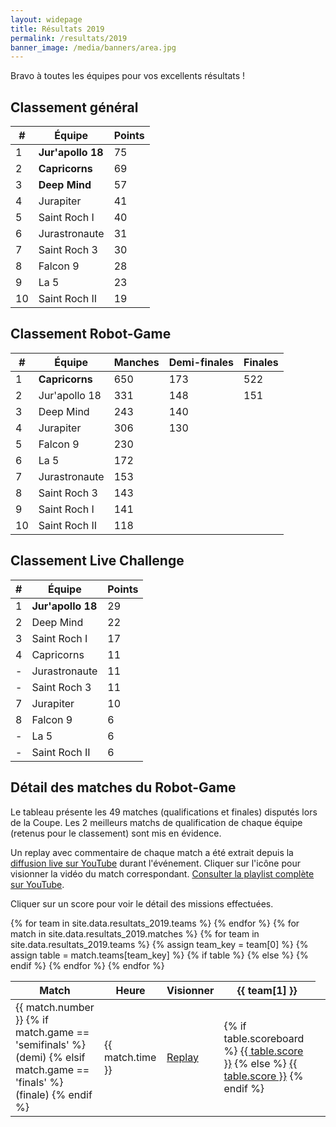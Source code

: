 ```yaml
---
layout: widepage
title: Résultats 2019
permalink: /resultats/2019
banner_image: /media/banners/area.jpg
---
```


<div class="results-page" markdown="1">

<i class="fa fa-trophy" aria-hidden="true"></i>
Bravo à toutes les équipes pour vos excellents résultats !

## Classement général

|  # | Équipe            | Points |
| -- | ----------------- | ------ |
|  1 | **Jur'apollo 18** | 75     |
|  2 | **Capricorns**    | 69     |
|  3 | **Deep Mind**     | 57     |
|  4 | Jurapiter         | 41     |
|  5 | Saint Roch I      | 40     |
|  6 | Jurastronaute     | 31     |
|  7 | Saint Roch 3      | 30     |
|  8 | Falcon 9          | 28     |
|  9 | La 5              | 23     |
| 10 | Saint Roch II     | 19     |

## Classement Robot-Game

|  # | Équipe         | Manches | Demi-finales | Finales |
| -- | -------------- | ------- | ------------ | ------- |
|  1 | **Capricorns** | 650     | 173          | 522     |
|  2 | Jur'apollo 18  | 331     | 148          | 151     |
|  3 | Deep Mind      | 243     | 140          |
|  4 | Jurapiter      | 306     | 130          |
|  5 | Falcon 9       | 230     |
|  6 | La 5           | 172     |
|  7 | Jurastronaute  | 153     |
|  8 | Saint Roch 3   | 143     |
|  9 | Saint Roch I   | 141     |
| 10 | Saint Roch II  | 118     |

## Classement Live Challenge

|  # | Équipe            | Points |
| -- | ----------------- | ------ |
|  1 | **Jur'apollo 18** | 29     |
|  2 | Deep Mind         | 22     |
|  3 | Saint Roch I      | 17     |
|  4 | Capricorns        | 11     |
|  - | Jurastronaute     | 11     |
|  - | Saint Roch 3      | 11     |
|  7 | Jurapiter         | 10     |
|  8 | Falcon 9          | 6      |
|  - | La 5              | 6      |
|  - | Saint Roch II     | 6      |

## Détail des matches du Robot-Game

Le tableau présente les 49 matches (qualifications et finales) disputés lors de la Coupe.
Les 2 meilleurs matchs de qualification de chaque équipe (retenus pour le classement) sont mis en évidence.

<i class="fa fa-youtube-play" aria-hidden="true"></i>
Un replay avec commentaire de chaque match a été extrait depuis la [diffusion live sur YouTube](https://www.youtube.com/watch?v=PReKHsXvmO4) durant l'événement.
Cliquer sur l'icône pour visionner la vidéo du match correspondant.
[Consulter la playlist complète sur YouTube](https://www.youtube.com/playlist?list=PLJd3CiuQpT1wA8gVCHNc3w20uGFMI93P6).

<i class="fa fa-mouse-pointer" aria-hidden="true"></i>
Cliquer sur un score pour voir le détail des missions effectuées.

<table>
	<thead>
		<tr>
			<th>Match</th>
			<th>Heure</th>
			<th>Visionner</th>
			{% for team in site.data.resultats_2019.teams %}
			<th class="small-title">{{ team[1] }}</th>
			{% endfor %}
		</tr>
	</thead>
	<tbody>
	    {% for match in site.data.resultats_2019.matches %}
	    <tr>
	        <td>
	            {{ match.number }}
	            {% if match.game == 'semifinals' %}
	            (demi)
	            {% elsif match.game == 'finals' %}
	            (finale)
	            {% endif %}
            </td>
	        <td>{{ match.time }}</td>
	        <td><a title="Replay" href="https://www.youtube.com/watch?v={{ match.youtube }}" data-youtube="{{ match.youtube }}">
	            <i class="fa fa-youtube-play" aria-hidden="true"></i>
	            Replay
            </a></td>
			{% for team in site.data.resultats_2019.teams %}
			{% assign team_key = team[0] %}
			{% assign table = match.teams[team_key] %}
	        {% if table %}
	        <td title="Match {{ match.number }} {{ match.time }}, table {{ table.table }}, équipe {{ team[1] }}{% if table.best %} (meilleur match de qualification){% endif %}"{% if table.best %} class="best-score"{% endif %}>
	            {% if table.scoreboard %}
              <a href="https://fll-scoreboard-2018.robots-ju.ch/#{{ table.scoreboard | jsonify | xml_escape }}" class="js-scoreboard">{{ table.score }}</a>
	            {% else %}
	            <a href="#" class="js-missing-scoreboard">{{ table.score }}</a>
	            {% endif %}
            </td>
	        {% else %}
	        <td></td>
	        {% endif %}
	        {% endfor %}
	    </tr>
	    {% endfor %}
	</tbody>
</table>

<div class="content-overlay" id="js-overlay" style="display:none;">
    <div class="overlay-modal">
        <div class="overlay-header">
            <div class="close">Fermer <i class="fa fa-close"></i></div>
        </div>
        <div class="overlay-content" id="js-overlay-content"></div>
        <div class="overlay-footer">
            <a id="js-overlay-link" href="#" target="_blank">Ouvrir dans un nouvel onglet <i class="fa fa-external-link"></i></a>
        </div>
   </div>
</div>

<script>

(function() {
    var o = document.getElementById('js-overlay');
    var oc = document.getElementById('js-overlay-content');
    var ol = document.getElementById('js-overlay-link');

    function closeModal() {
        oc.innerHTML = '';
        o.style.display = 'none';
    }

    [].forEach.call(document.querySelectorAll('[data-youtube]'), function(a) {
        a.addEventListener('click', function(e) {
            e.preventDefault();
            oc.innerHTML = '<iframe width="853" height="480" src="https://www.youtube.com/embed/' + a.dataset.youtube + '" frameborder="0" allowfullscreen></iframe>';
            ol.href = a.href;
            o.style.display = 'block';
        });
    });

    [].forEach.call(document.querySelectorAll('.js-scoreboard'), function(a) {
        a.addEventListener('click', function(e) {
            e.preventDefault();
            oc.innerHTML = '<iframe width="853" height="600" src="' + a.href + '" frameborder="0"></iframe>';
            ol.href = a.href;
            o.style.display = 'block';
        });
    });
    
    [].forEach.call(document.querySelectorAll('.js-missing-scoreboard'), function(a) {
        a.addEventListener('click', function(e) {
            e.preventDefault();
            alert('Malheureusement le détail de ce match n\'a pas été sauvegardé. Seul le score est disponible.');
        });
    });

    document.querySelector('#js-overlay .close').addEventListener('click', closeModal);
    o.addEventListener('click', function(e) {
        if (e.target === o) {
            closeModal();
        }
    });
})();

</script>

</div>
